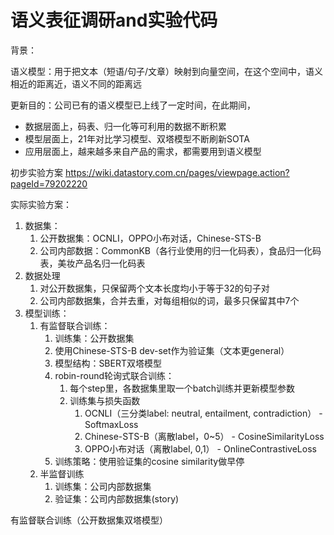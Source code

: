 # 语义表征调研and实验代码

背景：

语义模型：用于把文本（短语/句子/文章）映射到向量空间，在这个空间中，语义相近的距离近，语义不同的距离远

更新目的：公司已有的语义模型已上线了一定时间，在此期间，

- 数据层面上，码表、归一化等可利用的数据不断积累
- 模型层面上，21年对比学习模型、双塔模型不断刷新SOTA
- 应用层面上，越来越多来自产品的需求，都需要用到语义模型

初步实验方案
https://wiki.datastory.com.cn/pages/viewpage.action?pageId=79202220

实际实验方案：

1. 数据集：
   1. 公开数据集：OCNLI，OPPO小布对话，Chinese-STS-B
   2. 公司内部数据：CommonKB（各行业使用的归一化码表），食品归一化码表，美妆产品名归一化码表
2. 数据处理
   1. 对公开数据集，只保留两个文本长度均小于等于32的句子对
   2. 公司内部数据集，合并去重，对每组相似的词，最多只保留其中7个
3. 模型训练：
   1. 有监督联合训练：
      1. 训练集：公开数据集
      2. 使用Chinese-STS-B dev-set作为验证集（文本更general）
      3. 模型结构：SBERT双塔模型
      4. robin-round轮询式联合训练：
         1. 每个step里，各数据集里取一个batch训练并更新模型参数
         2. 训练集与损失函数
            1. OCNLI（三分类label: neutral, entailment, contradiction） -  SoftmaxLoss
            2. Chinese-STS-B（离散label，0~5） - CosineSimilarityLoss
            3. OPPO小布对话（离散label, 0,1） -  OnlineContrastiveLoss
      5. 训练策略：使用验证集的cosine similarity做早停
   2. 半监督训练
      1. 训练集：公司内部数据集
      2. 验证集：公司内部数据集(story)

有监督联合训练（公开数据集双塔模型）
